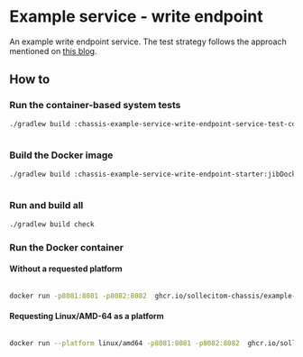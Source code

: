 # Example service - write endpoint

An example write endpoint service. The test strategy follows the approach mentioned on [this blog](https://sollecitom.github.io/software-product-development-blog/posts/2023/2023-09-07-stop-writing-unit-tests/).

## How to

### Run the container-based system tests

```bash
./gradlew build :chassis-example-service-write-endpoint-service-test-container-based:containerBasedSystemTest
 

```

### Build the Docker image

```bash
./gradlew build :chassis-example-service-write-endpoint-starter:jibDockerBuild
 

```

### Run and build all

```bash
./gradlew build check
```

### Run the Docker container

#### Without a requested platform

```bash

docker run -p8081:8081 -p8082:8082  ghcr.io/sollecitom-chassis/example-write-endpoint:latest
```

#### Requesting Linux/AMD-64 as a platform

```bash

docker run --platform linux/amd64 -p8081:8081 -p8082:8082  ghcr.io/sollecitom-chassis/example-write-endpoint:latest
```